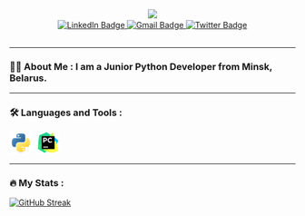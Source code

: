 <div id="header" align="center">
  <img src="https://media.giphy.com/media/3PTNHhuwbEk12/giphy.gif" width="310"/>
</div>
<div id="badges" align="center">
  <a href="https://www.linkedin.com/in/viktor-ogrenich-9b7b0b7a/">
    <img src="https://img.shields.io/badge/LinkedIn-blue?style=for-the-badge&logo=linkedin&logoColor=white" alt="LinkedIn Badge"/>
  </a>
  <a href="https://gmail.com/">
    <img src="https://img.shields.io/badge/Gmail-red?style=for-the-badge&logo=Gmail&logoColor=white" alt="Gmail Badge"/>
  </a>
  <a href="https://twitter.com/VOgrenich">
    <img src="https://img.shields.io/badge/Twitter-blue?style=for-the-badge&logo=twitter&logoColor=white" alt="Twitter Badge"/>
  </a>
</div>
<div id="badges" align="center">
<img src="https://komarev.com/ghpvc/?username=your-github-ViktorOgrenich&style=flat-square&color=blue" alt="" />
</div>

---

### :man_technologist: About Me : I am a Junior Python Developer from Minsk, Belarus.

---

### :hammer_and_wrench: Languages and Tools :
<div>
  <img src="https://github.com/devicons/devicon/raw/master/icons/python/python-original.svg" title="Python" alt="Python" width="40" height="40"/>&nbsp;
  <img src="https://github.com/devicons/devicon/blob/master/icons/pycharm/pycharm-original.svg" title="Pycharm" alt="Pycharm" width="40" height="40"/>&nbsp;
<div>
  
  ---
  
  ### :fire: My Stats :
  [![GitHub Streak](http://github-readme-streak-stats.herokuapp.com?user=ViktorOgrenich&theme=dark&background=000000)](https://git.io/streak-stats)
